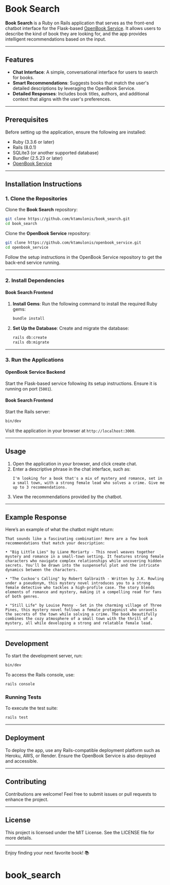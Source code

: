 
# Book Search

**Book Search** is a Ruby on Rails application that serves as the front-end chatbot interface for the Flask-based [OpenBook Service](https://github.com/ktamulonis/openbook_service). It allows users to describe the kind of book they are looking for, and the app provides intelligent recommendations based on the input.

---

## Features

- **Chat Interface**: A simple, conversational interface for users to search for books.
- **Smart Recommendations**: Suggests books that match the user's detailed descriptions by leveraging the OpenBook Service.
- **Detailed Responses**: Includes book titles, authors, and additional context that aligns with the user's preferences.

---

## Prerequisites

Before setting up the application, ensure the following are installed:

- Ruby (3.3.6 or later)
- Rails (8.0.1)
- SQLite3 (or another supported database)
- Bundler (2.5.23 or later)
- [OpenBook Service](https://github.com/ktamulonis/openbook_service)

---

## Installation Instructions

### 1. Clone the Repositories

Clone the **Book Search** repository:
```bash
git clone https://github.com/ktamulonis/book_search.git
cd book_search
```

Clone the **OpenBook Service** repository:
```bash
git clone https://github.com/ktamulonis/openbook_service.git
cd openbook_service
```

Follow the setup instructions in the OpenBook Service repository to get the back-end service running.

---

### 2. Install Dependencies

#### Book Search Frontend

1. **Install Gems**:
   Run the following command to install the required Ruby gems:
   ```bash
   bundle install
   ```

2. **Set Up the Database**:
   Create and migrate the database:
   ```bash
   rails db:create
   rails db:migrate
   ```

---

### 3. Run the Applications

#### OpenBook Service Backend

Start the Flask-based service following its setup instructions. Ensure it is running on port (`5001`).

#### Book Search Frontend

Start the Rails server:
```bash
bin/dev
```

Visit the application in your browser at `http://localhost:3000`.

---

## Usage

1. Open the application in your browser, and click create chat.
2. Enter a descriptive phrase in the chat interface, such as:
   ```
   I'm looking for a book that's a mix of mystery and romance, set in a small town, with a strong female lead who solves a crime. Give me up to 3 recommendations.
   ```
3. View the recommendations provided by the chatbot.

---

## Example Response

Here’s an example of what the chatbot might return:

```
That sounds like a fascinating combination! Here are a few book recommendations that match your description:

• "Big Little Lies" by Liane Moriarty - This novel weaves together mystery and romance in a small-town setting. It features strong female characters who navigate complex relationships while uncovering hidden secrets. You'll be drawn into the suspenseful plot and the intricate dynamics between the characters.

• "The Cuckoo's Calling" by Robert Galbraith - Written by J.K. Rowling under a pseudonym, this mystery novel introduces you to a strong female detective who tackles a high-profile case. The story blends elements of romance and mystery, making it a compelling read for fans of both genres.

• "Still Life" by Louise Penny - Set in the charming village of Three Pines, this mystery novel follows a female protagonist who unravels the secrets of the town while solving a crime. The book beautifully combines the cozy atmosphere of a small town with the thrill of a mystery, all while developing a strong and relatable female lead.
```

---

## Development

To start the development server, run:
```bash
bin/dev
```

To access the Rails console, use:
```bash
rails console
```

### Running Tests
To execute the test suite:
```bash
rails test
```

---

## Deployment

To deploy the app, use any Rails-compatible deployment platform such as Heroku, AWS, or Render. Ensure the OpenBook Service is also deployed and accessible.

---

## Contributing

Contributions are welcome! Feel free to submit issues or pull requests to enhance the project.

---

## License

This project is licensed under the MIT License. See the LICENSE file for more details.

---

Enjoy finding your next favorite book! 📚
# book_search
